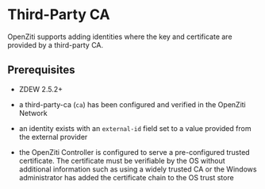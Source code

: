 # Third-Party CA

OpenZiti supports adding identities where the key and certificate are provided by a third-party CA.

## Prerequisites
* ZDEW 2.5.2+
* a third-party-ca (`ca`) has been configured and verified in the OpenZiti Network

* an identity exists with an `external-id` field set to a value provided from the external provider
* the OpenZiti Controller is configured to serve a pre-configured trusted certificate. The certificate must be verifiable
  by the OS without additional information such as using a widely trusted CA or the Windows administrator has
  added the certificate chain to the OS trust store



